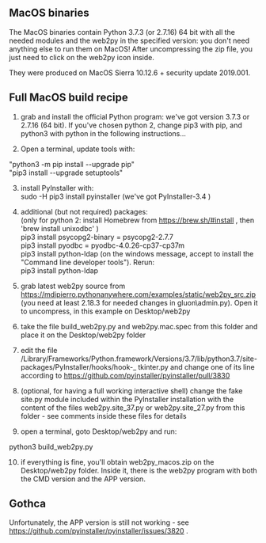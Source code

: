 ## MacOS binaries

The MacOS binaries contain Python 3.7.3 (or 2.7.16) 64 bit with all the needed modules and the web2py in the specified
version:
you don't need anything else to run them on MacOS! After uncompressing the zip file, you just need to click on the
web2py icon inside.

They were produced on MacOS Sierra 10.12.6 + security update 2019.001.

## Full MacOS build recipe

1. grab and install the official Python program: we've got version 3.7.3 or 2.7.16 (64 bit). If you've chosen python 2,
   change pip3 with pip, and python3 with python in the following instructions...

2. Open a terminal, update tools with:

"python3 -m pip install --upgrade pip"  
"pip3 install --upgrade setuptools"

3. install PyInstaller with:  
   sudo -H pip3 install pyinstaller (we've got PyInstaller-3.4 )

4. additional (but not required) packages:  
   (only for python 2: install Homebrew from https://brew.sh/#install , then 'brew install unixodbc' )  
   pip3 install psycopg2-binary = psycopg2-2.7.7  
   pip3 install pyodbc = pyodbc-4.0.26-cp37-cp37m  
   pip3 install python-ldap (on the windows message, accept to install the "Command line developer tools"). Rerun:  
   pip3 install python-ldap

5. grab latest web2py source from https://mdipierro.pythonanywhere.com/examples/static/web2py_src.zip
   (you need at least 2.18.3 for needed changes in gluon\admin.py). Open it to uncompress, in this example on
   Desktop/web2py


6. take the file build_web2py.py and web2py.mac.spec from this folder and place it on the Desktop/web2py folder

7. edit the file /Library/Frameworks/Python.framework/Versions/3.7/lib/python3.7/site-packages/PyInstaller/hooks/hook-_
   tkinter.py and change one of its line according to https://github.com/pyinstaller/pyinstaller/pull/3830

8. (optional, for having a full working interactive shell) change the fake site.py module included within the
   PyInstaller installation with the content of the files web2py.site_37.py or web2py.site_27.py from this folder - see
   comments inside these files for details

9. open a terminal, goto Desktop/web2py and run:

python3 build_web2py.py

10. if everything is fine, you'll obtain web2py_macos.zip on the Desktop/web2py folder. Inside it, there is the web2py
    program with both the CMD version and the APP version.

## Gothca

Unfortunately, the APP version is still not working - see https://github.com/pyinstaller/pyinstaller/issues/3820 . 
